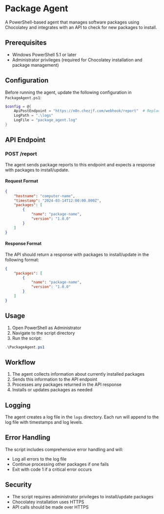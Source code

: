 # Package Agent

A PowerShell-based agent that manages software packages using Chocolatey and integrates with an API to check for new packages to install.

## Prerequisites

- Windows PowerShell 5.1 or later
- Administrator privileges (required for Chocolatey installation and package management)

## Configuration

Before running the agent, update the following configuration in `PackageAgent.ps1`:

```powershell
$config = @{
    ApiPostEndpoint = "https://n8n.chezjf.com/webhook/report"  # Replace with your actual API endpoint for reporting
    LogPath = ".\logs"
    LogFile = "package_agent.log"
}
```

## API Endpoint

### POST /report
The agent sends package reports to this endpoint and expects a response with packages to install/update.

#### Request Format
```json
{
    "hostname": "computer-name",
    "timestamp": "2024-03-14T12:00:00.000Z",
    "packages": [
        {
            "name": "package-name",
            "version": "1.0.0"
        }
    ]
}
```

#### Response Format
The API should return a response with packages to install/update in the following format:
```json
{
    "packages": [
        {
            "name": "package-name",
            "version": "1.0.0"
        }
    ]
}
```

## Usage

1. Open PowerShell as Administrator
2. Navigate to the script directory
3. Run the script:

```powershell
.\PackageAgent.ps1
```

## Workflow

1. The agent collects information about currently installed packages
2. Sends this information to the API endpoint
3. Processes any packages returned in the API response
4. Installs or updates packages as needed

## Logging

The agent creates a log file in the `logs` directory. Each run will append to the log file with timestamps and log levels.

## Error Handling

The script includes comprehensive error handling and will:
- Log all errors to the log file
- Continue processing other packages if one fails
- Exit with code 1 if a critical error occurs

## Security

- The script requires administrator privileges to install/update packages
- Chocolatey installation uses HTTPS
- API calls should be made over HTTPS